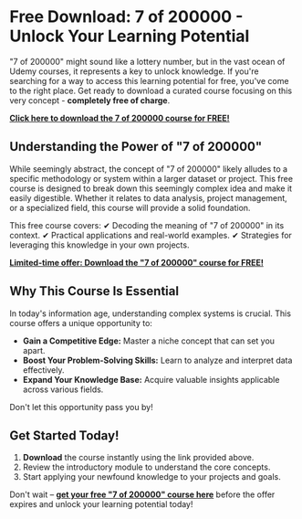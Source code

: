 # Free Download: 7 of 200000 - Unlock Your Learning Potential

"7 of 200000" might sound like a lottery number, but in the vast ocean of Udemy courses, it represents a key to unlock knowledge. If you're searching for a way to access this learning potential for free, you've come to the right place. Get ready to download a curated course focusing on this very concept - **completely free of charge**.

[**Click here to download the 7 of 200000 course for FREE!**](https://udemywork.com/7-of-200000)

## Understanding the Power of "7 of 200000"

While seemingly abstract, the concept of "7 of 200000" likely alludes to a specific methodology or system within a larger dataset or project. This free course is designed to break down this seemingly complex idea and make it easily digestible. Whether it relates to data analysis, project management, or a specialized field, this course will provide a solid foundation.

This free course covers:
✔ Decoding the meaning of "7 of 200000" in its context.
✔ Practical applications and real-world examples.
✔ Strategies for leveraging this knowledge in your own projects.

[**Limited-time offer: Download the "7 of 200000" course for FREE!**](https://udemywork.com/7-of-200000)

## Why This Course Is Essential

In today's information age, understanding complex systems is crucial. This course offers a unique opportunity to:

*   **Gain a Competitive Edge:** Master a niche concept that can set you apart.
*   **Boost Your Problem-Solving Skills:** Learn to analyze and interpret data effectively.
*   **Expand Your Knowledge Base:** Acquire valuable insights applicable across various fields.

Don't let this opportunity pass you by!

## Get Started Today!

1.  **Download** the course instantly using the link provided above.
2.  Review the introductory module to understand the core concepts.
3.  Start applying your newfound knowledge to your projects and goals.

Don't wait – **[get your free "7 of 200000" course here](https://udemywork.com/7-of-200000)** before the offer expires and unlock your learning potential today!
